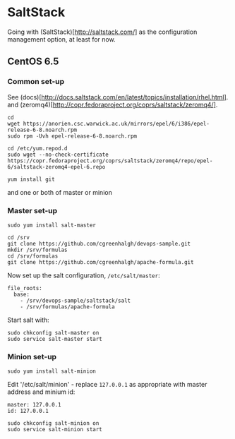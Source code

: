 # SaltStack

Going with (SaltStack)[http://saltstack.com/] as the configuration management
option, at least for now.

## CentOS 6.5

### Common set-up

See (docs)[http://docs.saltstack.com/en/latest/topics/installation/rhel.html].
and (zeromq4)[http://copr.fedoraproject.org/coprs/saltstack/zeromq4/].

```
cd
wget https://anorien.csc.warwick.ac.uk/mirrors/epel/6/i386/epel-release-6-8.noarch.rpm
sudo rpm -Uvh epel-release-6-8.noarch.rpm

cd /etc/yum.repod.d
sudo wget --no-check-certificate https://copr.fedoraproject.org/coprs/saltstack/zeromq4/repo/epel-6/saltstack-zeromq4-epel-6.repo

yum install git
```
and one or both of master or minion

### Master set-up

```
sudo yum install salt-master

cd /srv
git clone https://github.com/cgreenhalgh/devops-sample.git
mkdir /srv/formulas
cd /srv/formulas
git clone https://github.com/cgreenhalgh/apache-formula.git
```
Now set up the salt configuration, `/etc/salt/master`:
```
file_roots:
  base:
    - /srv/devops-sample/saltstack/salt
    - /srv/formulas/apache-formula
```
Start salt with:
```
sudo chkconfig salt-master on
sudo service salt-master start

```

### Minion set-up

```
sudo yum install salt-minion
```
Edit '/etc/salt/minion' - replace `127.0.0.1` as appropriate with master
 address and minium id:
```
master: 127.0.0.1
id: 127.0.0.1
```
```
sudo chkconfig salt-minion on
sudo service salt-minion start
```
